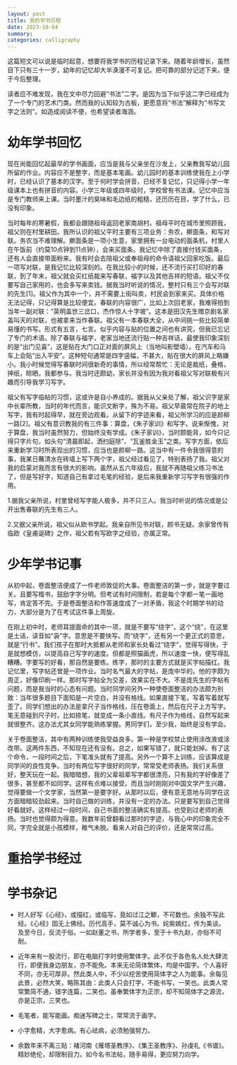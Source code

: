 ```yaml
---
layout: post
title: 我的学书历程
date: 2023-10-04
summary:
categories: calligraphy
---
```


这篇短文可以说是临时起意，想要将我学书的历程记录下来。随着年龄增长，虽然目下只有三十一岁，幼年的记忆却大半涣漫不可复记。把可靠的部分记述下来，便于今后整理。

读者应不难发现，我在文中尽力回避“书法”二字。是因为当下似乎这二字已经成为了一个专门的艺术门类。然而我的认知较为古板，更愿意将“书法”解释为“书写文字之法则”。如造成阅读不便，也希望读者海涵。

# 幼年学书回忆

现在尚能回忆起最早的学书画面，应当是我与父亲坐在沙发上，父亲教我写幼儿园所留的作业。内容应不是整字，而是基本笔画。幼儿园时的基本训练使我在上小学时，已经认识了基本的汉字。至于何时学会拼音，已经不复记忆，只记得小学一年级课本上也有拼音的内容。小学三年级或四年级时，学校曾有书法课。记忆中应当是专门教师来上课。当时墨汁的臭味和毛边纸的粗糙，还历历在目，学了什么，已没有印象。

当时每年的寒暑假，我都会跟随祖母返回老家南胡村。祖母平时在城市里照顾我，祖父则在村里耕田。我所认识的祖父平时主要有三项业务：务农，擀面条，和写对联。务农当不难理解。擀面条是一项小生意，家里拥有一台电动的面条机，村里人在午饭前（约莫10点钟到11点钟），会来买面条。我记忆中除了直接付钱买面条，还有人会直接带面粉来。我有时会去陪祖父或奉祖母的命令请祖父回家吃饭。最后一项写对联，是我记忆比较深刻的。在我比较小的时候，还不流行买打印好的春联，到了年末，祖父就会买红纸裁来写春联，福字以及其他吉祥的短语。祖父不仅要写自己家用的，也会多写来卖钱。据我当时听说的情况，整村只有三个会写对联的先生[1]。祖父作为其中一个，并不需要上街叫卖，村民会到家来买。具体价格无法记得，只记得算是比较便宜。春联的内容很广，比如上次回老家，我难得拍到当年一副对联：“英明盖世三岔口，杰作惊人十字坡”。这本是田汉先生赠京剧名家盖叫天的对联，也被拿来当作春联。祖父有一本春联大全，从中间挑一些比较简单易懂的书写。形式有五言，七言。似乎内容与贴的位置之间也有讲究，但我已忘记了专门的术语。除了春联与福字，老家当地还流行贴一种吉祥话，最使我印象深刻的是“出门见喜”，这是贴在大门口正对面的屏风上（当地叫影壁墙）。在汽车和马车上会贴“出入平安”。这种短句通常是四字竖幅，不甚大，贴在很大的屏风上略嫌小。我小时候觉得写春联时间很新奇的事情，所以经常帮忙：无论是裁纸，叠格，抻纸，晾晒，我都参与。我当时还颇幼，家长并没有因为我对看祖父写对联极有兴趣而引导我学习写字。

祖父有写字临帖的习惯，这或许是自小养成的。据我从父亲处了解，祖父识字是家中长辈所教，当时的年代而言，能识文断字，殊为不易。祖父早晨常在院子的地上写字，我有时起得早，就在旁边观看。从留下的字迹来看，祖父所学习的应是颜柳一路[2]。祖父有意识教我的有三件事：算盘，《朱子家训》和写字。说来惭愧，对于算盘，我当时虽然努力，但始终没有学成。《朱子家训》，当时颇能背，如今只记得只字片句，如头句“清晨即起，洒扫庭除”、“瓦釜胜金玉”之类。写字方面，依后来重新学习时所表现出的习惯，应当也是颜柳一路。这当中有一件令我很得意的事，我某日蘸清水在砖墙上写下两个字，祖父经过看见了，特别表扬了我。祖父对我的启蒙对我而言有很大的影响。虽然从五六年级后，我就不再随祖父练习书法了，但是写好字，知道自己有拿过毛笔的经验，是后来我重新学习写字有很强的作用。

1.据我父亲所说，村里曾经写字能人极多，并不只三人。我当时听说的情况或是公开出售春联的先生有三人。

2.又据父亲所说，祖父似从欧书学起。我亲自所见书对联，颜书无疑。余家曾传有临欧《皇甫诞碑》之作，祖父若有写欧字之经验，亦属正常。

# 少年学书记事

从初中起，卷面整洁便成了一件老师敦促的大事。卷面整洁的第一步，就是字要过关。且要写楷书，鼓励字字分明。但考试有时间限制，若是每个字都一笔一画地写，肯定答不完。于是卷面整洁和作答速度成了一对矛盾，我这个时期学书的动力，大部分是为了在考试这件事上周旋。

在刚上初中时，老师耳提面命的其中一项，就是不要写“绕字”，这个“绕”，在这里是土话，读音如“袅”字。意思是不要快写。而“绕字”，还有另一个更正式的意思，就是“行书”。我们孩子在那时大抵都从老师和家长处看过“绕字”，觉得写得快，于是就想模仿，以提高自己写字的速度。但都是照猫画虎，所以速度一快，便写得乱糟糟。字要写的好看，那自然是要练。练字，那时的主要方式就是买字帖描红。我记忆里，写字帖还曾是一项作业。当时名气最大的字帖，是庞中华的。他的字颇为周正，好像印刷一样。那时写字帖全为交差，效果实在不大。不是庞先生的字帖有问题，而是我当时的心态有问题。当时同学间另外一种使卷面整洁的办法颇为别致：当年很多题目下面知是一片空白，并没有格线。如果直接下笔，写着写着就写歪了。同学们想出的办法是拿尺子当作格线，压在卷面上，然后在尺子上方写字。笔无意碰到尺子时，比如捺笔，就变成一条小直线。有尺子作为格线，自然写起来就很整齐。这办法尤其女同学能熟练掌握。男同学们，至少我，始终是没有学会。

关于卷面整洁，其中有两种训练使我受益良多。第一种是学校禁止使用涂改液或涂改带。这两件东西，不知现在还有没有。总之，如果写错了，就只能划掉。有了这个命令，一段时间之后，下笔准头就有了提高。另外一个算不上训练，应该算成是同学间的良性竞争。当时有两位写字很好的同学，常常受老师表扬。我们关系很好，整天玩在一起。我暗暗想，我的父辈祖辈写字都很漂亮，只有我的字好像差了很多，甚至都不如同学。这样有点难以接受。而且当时刚刚对中国文学产生兴趣，觉得要做一个文学家，当然第一是要字好。从那时以后，便有意无意地与同学在这方面暗暗较劲起来。当时自己做的训练，并没有一定的办法。只是要写到自己觉得好看就好。这样经过一段时间，自己书面的整洁确实有提高。也受到过老师的表扬。当时也觉得颇为得意。我数年前曾翻看过那时的字迹，与我心中的印象完全不同，字完全就是小孩模样，稚气未脱。看来人对自己的评价，还是常常过高。

# 重拾学书经过

# 学书杂记

- 时人好写《心经》，或描红，或临写，竟如过江之鲫，不可数也。余独不写此经。《心经》固无上佛经。历代高手，莫不诚心为书。姹紫嫣红，传为美谈。及至今日，反流于俗。一如赵董之书，所学者多，至于十书九赵，亦俗不可耐。

- 近年来有一股流行，即在电脑打字时使用繁体字。此不仅于各色名人处大肆流行，即便我身边朋友，亦不能免。本来无论简体繁体，均是中国字。个人喜好不同，亦无可厚非。然此类人中，不少以挖苦使用简体字之人为能事。余每见此景，必然大笑，略陈其由：此类人只会打字，不能书写，一笑也。此类人常常繁简不通，错字连篇，二笑也。虽奉繁体字为正宗，却不知简体字之源流，亦是正宗，三笑也。

- 毛笔者，能写能画。痴迷写碑之士，常常流于画字。

- 小字愈精，大字愈病。有心祛病，必须勉强努力。

- 余数年来不离三贴：褚河南《雁塔圣教序》、《集王圣教序》、孙虔礼《书谱》。精妙绝伦，却限制目力。如今名书法帖，随手易得，更应努力向学。

